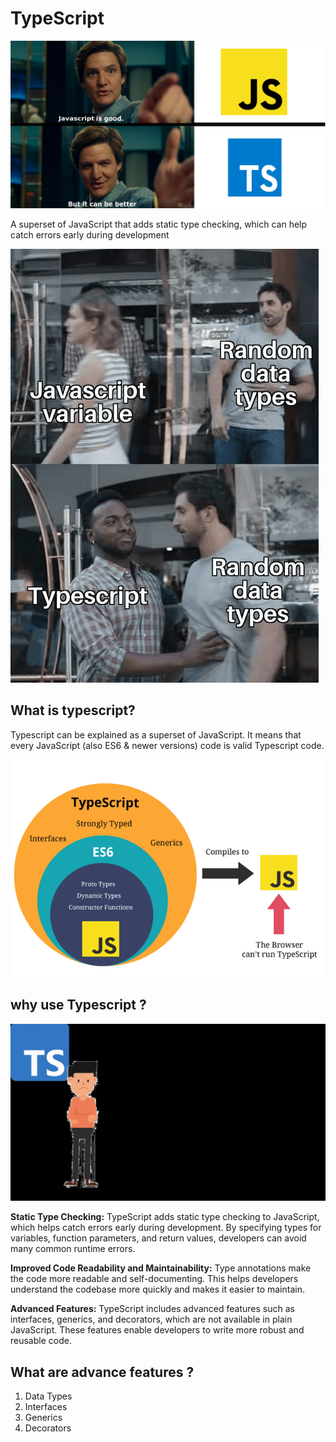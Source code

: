 # TypeScript #
![alt text](asset/ts2.png)

A superset of JavaScript that adds static type checking, which can help catch errors early during development

![alt text](asset/ts.jpg)

## What is typescript? ##

Typescript can be explained as a superset of JavaScript. It means that every JavaScript (also ES6 & newer versions)
code is valid Typescript code. 

![alt text](asset/ts3.png)


## why use Typescript ? ##

![alt text](asset/ts4.gif)

**Static Type Checking:**
TypeScript adds static type checking to JavaScript, which helps catch errors early during development. By specifying types for variables, function parameters, and return values, developers can avoid many common runtime errors.

**Improved Code Readability and Maintainability:** 
Type annotations make the code more readable and self-documenting. This helps developers understand the codebase more quickly and makes it easier to maintain.

**Advanced Features:**
TypeScript includes advanced features such as interfaces, generics, and decorators, which are not available in plain JavaScript. These features enable developers to write more robust and reusable code.

## What are advance features ? ##

1. Data Types
2. Interfaces
3. Generics
4. Decorators